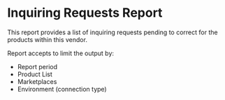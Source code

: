 # Inquiring Requests Report

This report provides a list of inquiring requests pending to correct for the products within this vendor.

Report accepts to limit the output by:
* Report period
* Product List
* Marketplaces
* Environment (connection type)
